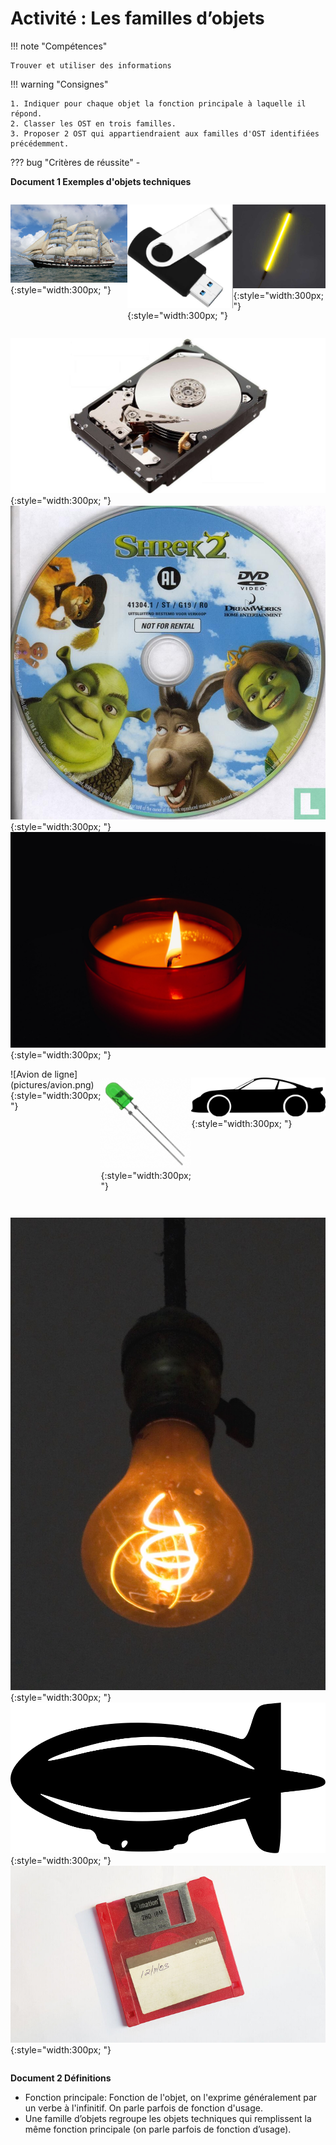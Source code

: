 # Activité : Les familles d’objets

!!! note "Compétences"

    Trouver et utiliser des informations 

!!! warning "Consignes"

    1. Indiquer pour chaque objet la fonction principale à laquelle il répond.
    2. Classer les OST en trois familles.
    3. Proposer 2 OST qui appartiendraient aux familles d'OST identifiées précédemment.
    
??? bug "Critères de réussite"
    - 


**Document 1 Exemples d'objets techniques**


<div markdown style="display: flex; flex-direction:row" > 

![Trois-mâts barque](pictures/bateau.png){:style="width:300px; "}

![clé USB](pictures/cleUSB.png){:style="width:300px; "}	

 ![Tube néon](pictures/neon.png){:style="width:300px; "}
</div>

<div markdown style="display: flex; flex-direction:row" > 


![Disque dur](pictures/disqueDur.png){:style="width:300px; "}	 
![DVD](pictures/dvd.png){:style="width:300px; "}		
![Bougie](pictures/bougie.png){:style="width:300px; "}		
</div>

<div markdown style="display: flex; flex-direction:row" > 
![Avion de ligne](pictures/avion.png){:style="width:300px; "}	

![DEL (ou LED)](pictures/led.png){:style="width:300px; "}	

![Voiture](pictures/voiture.png){:style="width:300px; "}	</div>

<div markdown style="display: flex; flex-direction:row" > 

![Ampoule](pictures/ampoule.png){:style="width:300px; "}	
![dirigeable](pictures/dirigeable.png){:style="width:300px;  "}	
![Disquette](pictures/disquette.png){:style="width:300px; "}		

</div>

**Document 2 Définitions**

- Fonction principale: Fonction de l'objet, on l'exprime généralement par un verbe à l'infinitif. On parle parfois de fonction d'usage.
- Une famille d’objets regroupe les objets techniques qui remplissent la même fonction principale (on parle parfois de fonction d’usage).


